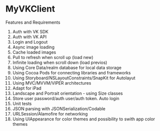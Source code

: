 # MyVKClient

Features and Requirements

1. Auth with VK SDK
2. Auth with VK API 
3. Login and Logout 
4. Async image loading
5. Cache loaded images
6. Pull to refresh when scroll up (load new)
7. Infinite loading when scroll down (load previos)
8. Using Core Data/realm database for local data storage
9. Using Cocoa Pods for connecting libraries and frameworks
10. Using Storyboard/NSLayoutConstraints/SnapKit for Autolayut
11. Using MVC/MVVM/VIPER architectures
12. Adapt for iPad
13. Landscape and Portrait orientation - using Size classes
14. Store user password/auth user/auth token. Auto login
15. Unit tests
16. JSON parsing with JSONSerialization/Codable
17. URLSession/Alamofire for networking
18. Using UIAppearance for color themes and possibility to swith app color themes

